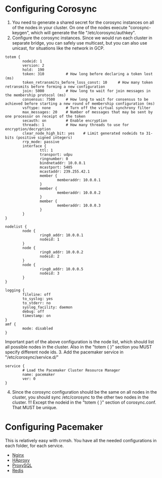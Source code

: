 
# Configuring Corosync
1. You need to generate a shared secret for the corosync instances on all of the nodes in your cluster. On one of the nodes execute "corosync-keygen", which will generate the file "/etc/corosync/authkey".
2. Configure the corosync instances. Since we would run each cluster in separate bridge, you can safely use multicast, but you can also use unicast, for situations like the network in GCP.
```
totem {
        nodeid: 1
        version: 2
        hold:  190
        token: 310  	    # How long before declaring a token lost (ms)
        token_retransmits_before_loss_const: 10		# How many token retransmits before forming a new configuration
        join: 5000      	# How long to wait for join messages in the membership protocol (ms)
        consensus: 7500 	# How long to wait for consensus to be achieved before starting a new round of membership configuration (ms)
        vsftype: none   	# Turn off the virtual synchrony filter
        max_messages: 20	# Number of messages that may be sent by one processor on receipt of the token
        secauth: on     	# Enable encryption
        threads: 1      	# How many threads to use for encryption/decryption
        clear_node_high_bit: yes	# Limit generated nodeids to 31-bits (positive signed integers)
        rrp_mode: passive
        interface {
                ttl: 1
                transport: udpu
                ringnumber: 0
                bindnetaddr: 10.0.0.1
				mcastport: 5405
                mcastaddr: 239.255.42.1
                member {
                        memberaddr: 10.0.0.1
                }
                member {
                        memberaddr: 10.0.0.2
                }
                member {
                        memberaddr: 10.0.0.3
                }
        }
}

nodelist {
        node {
                ring0_addr: 10.0.0.1
                nodeid: 1
        }
        node {
                ring0_addr: 10.0.0.2
                nodeid: 2
        }
        node {
                ring0_addr: 10.0.0.5
                nodeid: 3
        }
}

logging {
        fileline: off
        to_syslog: yes
        to_stderr: no
        syslog_facility: daemon
        debug: off
        timestamp: on
}
amf {
        mode: disabled
}
```
Important part of the above configuration is the node list, which should list all possible nodes in the cluster. Also in the "totem { }" section you MUST specify different node ids.
3. Add the pacemaker service in "/etc/corosync/service.d/"
```
service {
        # Load the Pacemaker Cluster Resource Manager
        name: pacemaker
        ver: 0
}
```
4. Since the corosync configuration should be the same on all nodes in the cluster, you should sync /etc/corosync to the other two nodes in the cluster.
!!! Except the nodeid in the "totem { }" section of corosync.conf. That MUST be unique.

# Configuring Pacemaker
This is relatively easy with crmsh. You have all the needed configurations in each folder, for each service.

* [Nginx](../nginx/Corosync+Pacemaker.md)
* [HAproxy](../haproxy/Corosync+Pacemaker.md)
* [ProxySQL](../proxysql/Corosync+Pacemaker.md)
* [Redis](../redis/Corosync+Pacemaker.md)

